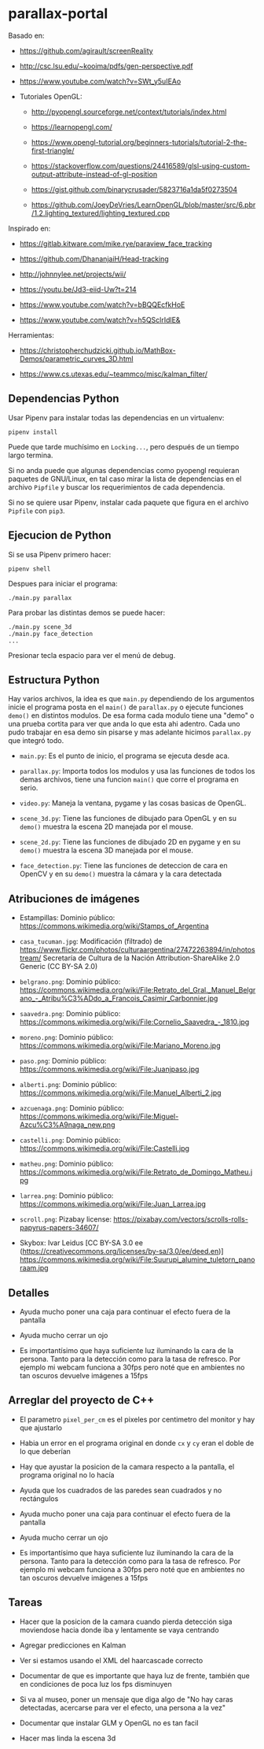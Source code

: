 # parallax-portal

Basado en:

- https://github.com/agirault/screenReality

- http://csc.lsu.edu/~kooima/pdfs/gen-perspective.pdf

- https://www.youtube.com/watch?v=SWt_y5uIEAo

- Tutoriales OpenGL:

  - http://pyopengl.sourceforge.net/context/tutorials/index.html

  - https://learnopengl.com/

  - https://www.opengl-tutorial.org/beginners-tutorials/tutorial-2-the-first-triangle/

  - https://stackoverflow.com/questions/24416589/glsl-using-custom-output-attribute-instead-of-gl-position

  - https://gist.github.com/binarycrusader/5823716a1da5f0273504

  - https://github.com/JoeyDeVries/LearnOpenGL/blob/master/src/6.pbr/1.2.lighting_textured/lighting_textured.cpp

Inspirado en:

- https://gitlab.kitware.com/mike.rye/paraview_face_tracking

- https://github.com/DhananjaiH/Head-tracking

- http://johnnylee.net/projects/wii/

- https://youtu.be/Jd3-eiid-Uw?t=214

- https://www.youtube.com/watch?v=bBQQEcfkHoE

- https://www.youtube.com/watch?v=h5QSclrIdlE&

Herramientas:

- https://christopherchudzicki.github.io/MathBox-Demos/parametric_curves_3D.html

- https://www.cs.utexas.edu/~teammco/misc/kalman_filter/

## Dependencias Python

Usar Pipenv para instalar todas las dependencias en un virtualenv:

```
pipenv install
```

Puede que tarde muchísimo en `Locking...`, pero después de un tiempo largo
termina.

Si no anda puede que algunas dependencias como pyopengl requieran paquetes de
GNU/Linux, en tal caso mirar la lista de dependencias en el archivo `Pipfile` y
buscar los requerimientos de cada dependencia.

Si no se quiere usar Pipenv, instalar cada paquete que figura en el archivo
`Pipfile` con `pip3`.

## Ejecucion de Python

Si se usa Pipenv primero hacer:

```
pipenv shell
```

Despues para iniciar el programa:

```
./main.py parallax
```

Para probar las distintas demos se puede hacer:

```
./main.py scene_3d
./main.py face_detection
...
```

Presionar tecla espacio para ver el menú de debug.

## Estructura Python

Hay varios archivos, la idea es que `main.py` dependiendo de los argumentos
inicie el programa posta en el `main()` de `parallax.py` o ejecute funciones
`demo()` en distintos modulos. De esa forma cada modulo tiene una "demo" o una
prueba cortita para ver que anda lo que esta ahi adentro. Cada uno pudo
trabajar en esa demo sin pisarse y mas adelante hicimos `parallax.py` que
integró todo.

- `main.py`: Es el punto de inicio, el programa se ejecuta desde aca.

- `parallax.py`: Importa todos los modulos y usa las funciones de todos los
  demas archivos, tiene una funcion `main()` que corre el programa en serio.

- `video.py`: Maneja la ventana, pygame y las cosas basicas de OpenGL.

- `scene_3d.py`: Tiene las funciones de dibujado para OpenGL y en su `demo()`
  muestra la escena 2D manejada por el mouse.

- `scene_2d.py`: Tiene las funciones de dibujado 2D en pygame y en su `demo()`
  muestra la escena 3D manejada por el mouse.

- `face_detection.py`: Tiene las funciones de deteccion de cara en OpenCV y en
  su `demo()` muestra la cámara y la cara detectada

## Atribuciones de imágenes

- Estampillas: Dominio público: https://commons.wikimedia.org/wiki/Stamps_of_Argentina

- `casa_tucuman.jpg`: Modificación (filtrado) de
  https://www.flickr.com/photos/culturaargentina/27472263894/in/photostream/
  Secretaría de Cultura de la Nación Attribution-ShareAlike 2.0 Generic
  (CC BY-SA 2.0)

- `belgrano.png`: Dominio público: https://commons.wikimedia.org/wiki/File:Retrato_del_Gral._Manuel_Belgrano_-_Atribu%C3%ADdo_a_Francois_Casimir_Carbonnier.jpg

- `saavedra.png`: Dominio público: https://commons.wikimedia.org/wiki/File:Cornelio_Saavedra_-_1810.jpg

- `moreno.png`: Dominio público: https://commons.wikimedia.org/wiki/File:Mariano_Moreno.jpg

- `paso.png`: Dominio público: https://commons.wikimedia.org/wiki/File:Juanjpaso.jpg

- `alberti.png`: Dominio público: https://commons.wikimedia.org/wiki/File:Manuel_Alberti_2.jpg

- `azcuenaga.png`: Dominio público: https://commons.wikimedia.org/wiki/File:Miguel-Azcu%C3%A9naga_new.png

- `castelli.png`: Dominio público: https://commons.wikimedia.org/wiki/File:Castelli.jpg

- `matheu.png`: Dominio público: https://commons.wikimedia.org/wiki/File:Retrato_de_Domingo_Matheu.jpg

- `larrea.png`: Dominio público: https://commons.wikimedia.org/wiki/File:Juan_Larrea.jpg

- `scroll.png`: Pizabay license: https://pixabay.com/vectors/scrolls-rolls-papyrus-papers-34607/

- Skybox: Ivar Leidus [CC BY-SA 3.0 ee (https://creativecommons.org/licenses/by-sa/3.0/ee/deed.en)] https://commons.wikimedia.org/wiki/File:Suurupi_alumine_tuletorn_panoraam.jpg

## Detalles

- Ayuda mucho poner una caja para continuar el efecto fuera de la pantalla

- Ayuda mucho cerrar un ojo

- Es importantísimo que haya suficiente luz iluminando la cara de la persona.
  Tanto para la detección como para la tasa de refresco. Por ejemplo mi webcam
  funciona a 30fps pero noté que en ambientes no tan oscuros devuelve imágenes
  a 15fps

## Arreglar del proyecto de C++

- El parametro `pixel_per_cm` es el pixeles por centimetro del monitor y hay
  que ajustarlo

- Habia un error en el programa original en donde `cx` y `cy` eran el doble de
  lo que deberían

- Hay que ayustar la posicion de la camara respecto a la pantalla, el programa
  original no lo hacía

- Ayuda que los cuadrados de las paredes sean cuadrados y no rectángulos

- Ayuda mucho poner una caja para continuar el efecto fuera de la pantalla

- Ayuda mucho cerrar un ojo

- Es importantísimo que haya suficiente luz iluminando la cara de la persona.
  Tanto para la detección como para la tasa de refresco. Por ejemplo mi webcam
  funciona a 30fps pero noté que en ambientes no tan oscuros devuelve imágenes
  a 15fps

## Tareas

- Hacer que la posicion de la camara cuando pierda detección siga moviendose
  hacia donde iba y lentamente se vaya centrando

- Agregar predicciones en Kalman

- Ver si estamos usando el XML del haarcascade correcto

- Documentar de que es importante que haya luz de frente, también que en
  condiciones de poca luz los fps disminuyen

- Si va al museo, poner un mensaje que diga algo de "No hay caras detectadas,
  acercarse para ver el efecto, una persona a la vez"

- Documentar que instalar GLM y OpenGL no es tan facil

- Hacer mas linda la escena 3d
